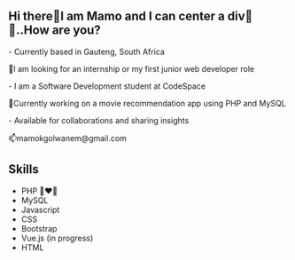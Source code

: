 <h2>Hi there👋I am Mamo and I can center a div👀😆..How are you?</h2>
<p> - Currently based in Gauteng, South Africa</p>
<p>🔭I am looking for an internship or my first junior web developer role</p>
<p> - I am a Software Development student at CodeSpace</p>
<p>🌱Currently working on a movie recommendation app using PHP and MySQL </p>
<p> - Available for collaborations and sharing insights</p>
<p>📫mamokgolwanem@gmail.com</p>

<h2>Skills</h2>
<ul>
 <li>PHP 👩‍❤️‍👨</li>
 <li>MySQL </li>
<li>Javascript </li>
<li> CSS </li>
<li> Bootstrap </li>
 <li> Vue.js (in progress) </li>
<li>HTML</li>
</ul>

